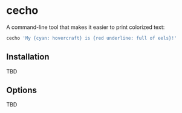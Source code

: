 # cecho

A command-line tool that makes it easier to print colorized text:

```bash
cecho 'My {cyan: hovercraft} is {red underline: full of eels}!'
```

## Installation

TBD

## Options

TBD
